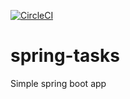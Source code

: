[![CircleCI](https://circleci.com/gh/v-denis-e/spring-tasks.svg?style=svg)](https://circleci.com/gh/v-denis-e/spring-tasks)

# spring-tasks
Simple spring boot app
